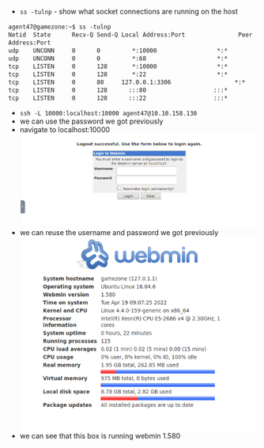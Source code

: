 * `ss -tulnp` - show what socket connections are running on the host

```
agent47@gamezone:~$ ss -tulnp
Netid  State      Recv-Q Send-Q Local Address:Port               Peer Address:Port              
udp    UNCONN     0      0         *:10000                 *:*                  
udp    UNCONN     0      0         *:68                    *:*                  
tcp    LISTEN     0      128       *:10000                 *:*                  
tcp    LISTEN     0      128       *:22                    *:*                  
tcp    LISTEN     0      80     127.0.0.1:3306                  *:*                  
tcp    LISTEN     0      128      :::80                   :::*                  
tcp    LISTEN     0      128      :::22                   :::*
```           



*  `ssh -L 10000:localhost:10000 agent47@10.10.158.130`
* we can use the password we got previously
* navigate to localhost:10000
![ace4b437890dc7d5d9c32bd24e68a9ff.png](../../../_resources/ace4b437890dc7d5d9c32bd24e68a9ff.png)
* we can reuse the username and password we got previously
![7281ba2162f4903dee56e3d339a5d0b0.png](../../../_resources/7281ba2162f4903dee56e3d339a5d0b0.png)
* we can see that this box is running webmin 1.580